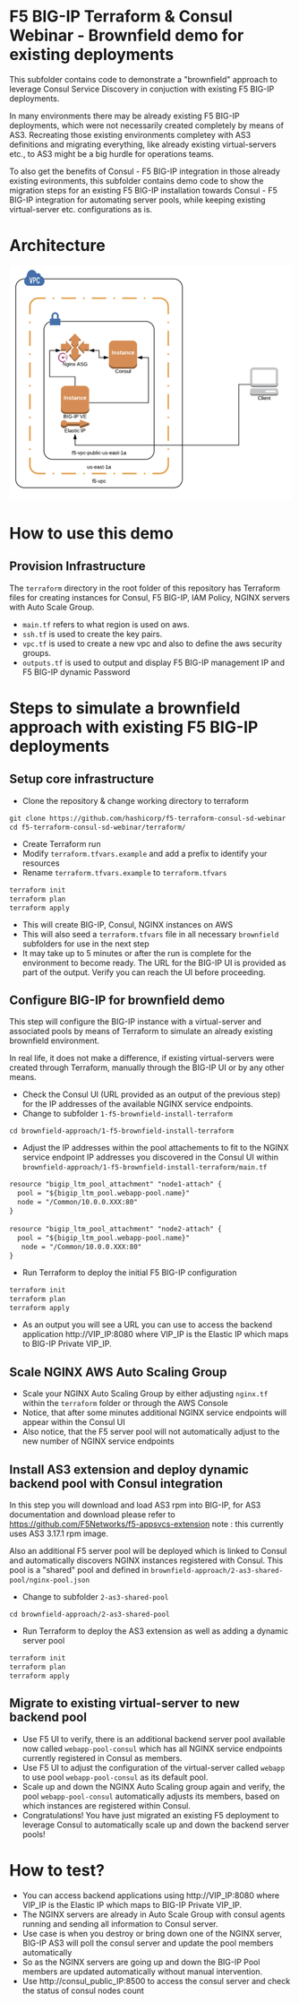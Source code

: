 # F5 BIG-IP Terraform & Consul Webinar - Brownfield demo for existing deployments

This subfolder contains code to demonstrate a "brownfield" approach to leverage Consul Service Discovery in conjuction with existing F5 BIG-IP deployments.

In many environments there may be already existing F5 BIG-IP deployments, which were not necessarily created completely by means of AS3.
Recreating those existing environments completey with AS3 definitions and migrating everything, like already existing virtual-servers etc., to AS3 might be a big hurdle for operations teams.

To also get the benefits of Consul - F5 BIG-IP integration in those already existing evironments, this subfolder contains demo code to show the migration steps for an existing F5 BIG-IP installation towards Consul - F5 BIG-IP integration for automating server pools, while keeping existing virtual-server etc. configurations as is.


# Architecture
![Demo Arch](../assets/f5_arch.png)

# How to use this demo

## Provision Infrastructure

The `terraform` directory in the root folder of this repository has Terraform files for creating instances for Consul, F5 BIG-IP, IAM Policy, NGINX servers with Auto Scale Group.

- `main.tf` refers to what region is used on aws.
- `ssh.tf` is used to create the key pairs.
- `vpc.tf` is used to create a new vpc and also to define the aws security groups.
- `outputs.tf` is used to output and display F5 BIG-IP management IP and F5 BIG-IP dynamic Password


# Steps to simulate a brownfield approach with existing F5 BIG-IP deployments

## Setup core infrastructure

- Clone the repository & change working directory to terraform
```
git clone https://github.com/hashicorp/f5-terraform-consul-sd-webinar
cd f5-terraform-consul-sd-webinar/terraform/
```
- Create Terraform run
- Modify `terraform.tfvars.example` and add a prefix to identify your resources
- Rename `terraform.tfvars.example` to `terraform.tfvars`

```
terraform init
terraform plan
terraform apply
```

  - This will create BIG-IP, Consul, NGINX instances on AWS
  - This will also seed a `terraform.tfvars` file in all necessary `brownfield` subfolders for use in the next step
  - It may take up to 5 minutes or after the run is complete for the environment to become ready. The URL for the BIG-IP UI is provided as part of the output.  Verify you can reach the UI before proceeding.


## Configure BIG-IP for brownfield demo

This step will configure the BIG-IP instance with a virtual-server and associated pools by means of Terraform to simulate an already existing brownfield environment.

In real life, it does not make a difference, if existing virtual-servers were created through Terraform, manually through the BIG-IP UI or by any other means.

- Check the Consul UI (URL provided as an output of the previous step) for the IP addresses of the available NGINX service endpoints.
- Change to subfolder `1-f5-brownfield-install-terraform`

```
cd brownfield-approach/1-f5-brownfield-install-terraform
```

- Adjust the IP addresses within the pool attachements to fit to the NGINX service endpoint IP addresses you discovered in the Consul UI within `brownfield-approach/1-f5-brownfield-install-terraform/main.tf`

```
resource "bigip_ltm_pool_attachment" "node1-attach" {
  pool = "${bigip_ltm_pool.webapp-pool.name}"
  node = "/Common/10.0.0.XXX:80"
}

resource "bigip_ltm_pool_attachment" "node2-attach" {
  pool = "${bigip_ltm_pool.webapp-pool.name}"
   node = "/Common/10.0.0.XXX:80"
}
```

- Run Terraform to deploy the initial F5 BIG-IP configuration

```
terraform init
terraform plan
terraform apply
```

- As an output you will see a URL you can use to access the backend application http://VIP_IP:8080 where VIP_IP is the Elastic IP which maps to BIG-IP Private VIP_IP.


## Scale NGINX AWS Auto Scaling Group

- Scale your NGINX Auto Scaling Group by either adjusting `nginx.tf` within the `terraform` folder or through the AWS Console
- Notice, that after some minutes additional NGINX service endpoints will appear within the Consul UI
- Also notice, that the F5 server pool will not automatically adjust to the new number of NGINX service endpoints


## Install AS3 extension and deploy dynamic backend pool with Consul integration

In this step you will download and load AS3 rpm into BIG-IP, for AS3 documentation and download please refer to https://github.com/F5Networks/f5-appsvcs-extension  note : this currently uses AS3 3.17.1 rpm image.

Also an additional F5 server pool will be deployed which is linked to Consul and automatically discovers NGINX instances registered with Consul. This pool is a "shared" pool and defined in `brownfield-approach/2-as3-shared-pool/nginx-pool.json`

- Change to subfolder `2-as3-shared-pool`

```
cd brownfield-approach/2-as3-shared-pool
```

- Run Terraform to deploy the AS3 extension as well as adding a dynamic server pool
```
terraform init
terraform plan
terraform apply
```

## Migrate to existing virtual-server to new backend pool

- Use F5 UI to verify, there is an additional backend server pool available now called `webapp-pool-consul` which has all NGINX service endpoints currently registered in Consul as members.
- Use F5 UI to adjust the configuration of the virtual-server called `webapp` to use pool `webapp-pool-consul` as its default pool.
- Scale up and down the NGINX Auto Scaling group again and verify, the pool `webapp-pool-consul` automatically adjusts its members, based on which instances are registered within Consul.
- Congratulations! You have just migrated an existing F5 deployment to leverage Consul to automatically scale up and down the backend server pools!


# How to test?
- You can access backend applications using http://VIP_IP:8080 where VIP_IP is the Elastic IP which maps to BIG-IP Private VIP_IP.
- The NGINX servers are already in Auto Scale Group with consul agents running and sending all information to Consul server.
- Use case is when you destroy or bring down  one of the NGINX server, BIG-IP AS3 will poll the consul server and update the pool members automatically
- So as the NGINX servers are going up and down the BIG-IP Pool members are updated automatically without manual intervention.  
- Use http://consul_public_IP:8500 to access the consul server and check the status of consul nodes count

